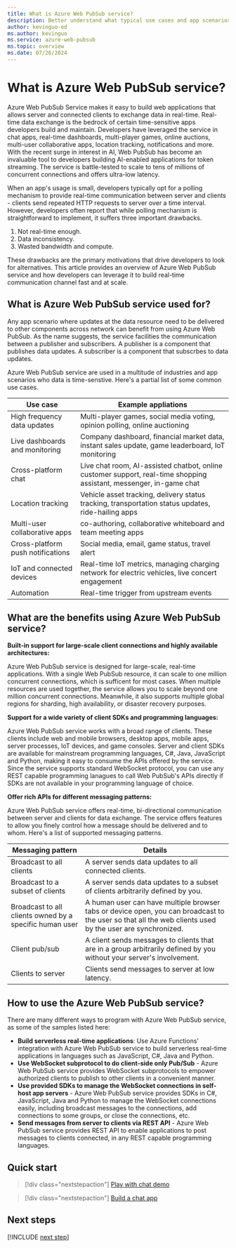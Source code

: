 ```yaml
---
title: What is Azure Web PubSub service?
description: Better understand what typical use cases and app scenarios Azure Web PubSub service enables, and learn the key benefits of the service.
author: kevinguo-ed
ms.author: kevinguo
ms.service: azure-web-pubsub
ms.topic: overview 
ms.date: 07/26/2024
---
```


# What is Azure Web PubSub service?

Azure Web PubSub Service makes it easy to build web applications that allows server and connected clients to exchange data in real-time. Real-time data exchange is the bedrock of certain time-sensitive apps developers build and maintain. Developers have leveraged the service in chat apps, real-time dashboards, multi-player games, online auctions, multi-user collaborative apps, location tracking, notifications and more. With the recent surge in interest in AI, Web PubSub has become an invaluable tool to developers building AI-enabled applications for token streaming. The service is battle-tested to scale to tens of millions of concurrent connections and offers ultra-low latency. 

When an app's usage is small, developers typically opt for a polling mechanism to provide real-time communication between server and clients - clients send repeated HTTP requests to server over a time interval. However, developers often report that while polling mechanism is straightforward to implement, it suffers three important drawbacks. 
1. Not real-time enough. 
2. Data inconsistency. 
3. Wasted bandwidth and compute.

These drawbacks are the primary motivations that drive developers to look for alternatives. This article provides an overview of Azure Web PubSub service and how developers can leverage it to build real-time communication channel fast and at scale.

## What is Azure Web PubSub service used for?

Any app scenario where updates at the data resource need to be delivered to other components across network can benefit from using Azure Web PubSub. As the name suggests, the service facilities the communication between a publisher and subscribers. A publisher is a component that publishes data updates. A subscriber is a component that subscrbes to data updates. 

Azure Web PubSub service are used in a multitude of industries and app scenarios who data is time-senstive. Here's a partial list of some common use cases. 

|Use case              |Example appliations   |
|----------------------|----------------------|
|High frequency data updates | Multi-player games, social media voting, opinion polling, online auctioning |
|Live dashboards and monitoring | Company dashboard, financial market data, instant sales update, game leaderboard, IoT monitoring |
|Cross-platform chat| Live chat room, AI-assisted chatbot, online customer support, real-time shopping assistant, messenger, in-game chat |
|Location tracking | Vehicle asset tracking, delivery status tracking, transportation status updates, ride-hailing apps |  
|Multi-user collaborative apps | co-authoring, collaborative whiteboard and team meeting apps |
|Cross-platform push notifications | Social media, email, game status, travel alert | 
|IoT and connected devices | Real-time IoT metrics, managing charging network for electric vehicles, live concert engagement |
|Automation | Real-time trigger from upstream events | 

## What are the benefits using Azure Web PubSub service?

**Built-in support for large-scale client connections and highly available architectures:**

Azure Web PubSub service is designed for large-scale, real-time applications. With a single Web PubSub resource, it can scale to one million concurrent connections, which is sufficent for most cases. When multiple resources are used together, the service allows you to scale beyond one million concurrent connections. Meanwhile, it also supports multiple global regions for sharding, high availability, or disaster recovery purposes.

**Support for a wide variety of client SDKs and programming languages:**

Azure Web PubSub service works with a broad range of clients. These clients include web and mobile browsers, desktop apps, mobile apps, server processes, IoT devices, and game consoles. Server and client SDKs are available for mainstream programming languages, C#, Java, JavaScript and Python, making it easy to consume the APIs offered by the service. Since the service supports standard WebSocket protocol, you can use any REST capable programming lanagues to call Web PubSub's APIs directly if SDKs are not available in your programming language of choice.

**Offer rich APIs for different messaging patterns:**

Azure Web PubSub service offers real-time, bi-directional communication between server and clients for data exchange. The service offers features to allow you finely control how a message should be delivered and to whom. Here's a list of supported messaging patterns.

|Messaging pattern              |Details                         |
|-------------------------------|--------------------------------|
|Broadcast to all clients | A server sends data updates to all connected clients. |
|Broadcast to a subset of clients | A server sends data updates to a subset of clients arbitrarily defined by you. |
|Broadcast to all clients owned by a specific human user | A human user can have multiple browser tabs or device open, you can broadcast to the user so that all the web clients used by the user are synchronized. |
|Client pub/sub | A client sends messages to clients that are in a group arbitrarily defined by you without your server's involvement.| 
|Clients to server | Clients send messages to server at low latency. | 

## How to use the Azure Web PubSub service?

There are many different ways to program with Azure Web PubSub service, as some of the samples listed here:

- **Build serverless real-time applications**: Use Azure Functions' integration with Azure Web PubSub service to build serverless real-time applications in languages such as JavaScript, C#, Java and Python. 
- **Use WebSocket subprotocol to do client-side only Pub/Sub** - Azure Web PubSub service provides WebSocket subprotocols to empower authorized clients to publish to other clients in a convenient manner.
- **Use provided SDKs to manage the WebSocket connections in self-host app servers** - Azure Web PubSub service provides SDKs in C#, JavaScript, Java and Python to manage the WebSocket connections easily, including broadcast messages to the connections, add connections to some groups, or close the connections, etc.
- **Send messages from server to clients via REST API** - Azure Web PubSub service provides REST API to enable applications to post messages to clients connected, in any REST capable programming languages.

## Quick start

> [!div class="nextstepaction"]
> [Play with chat demo](https://azure.github.io/azure-webpubsub/demos/chat)

> [!div class="nextstepaction"]
> [Build a chat app](tutorial-build-chat.md)

## Next steps

[!INCLUDE [next step](includes/include-next-step.md)]
